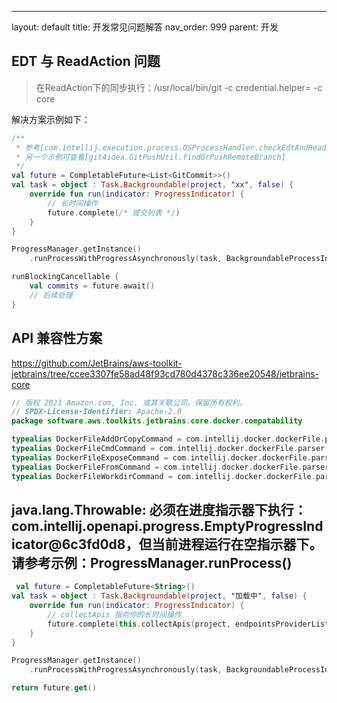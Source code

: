 

---
layout: default
title: 开发常见问题解答
nav_order: 999
parent: 开发

## EDT 与 ReadAction 问题

> 在ReadAction下的同步执行：/usr/local/bin/git -c credential.helper= -c core

解决方案示例如下：

```kotlin
/**
 * 参考[com.intellij.execution.process.OSProcessHandler.checkEdtAndReadAction]，我们应该采用这种方式处理，
 * 另一个示例可查看[git4idea.GitPushUtil.findOrPushRemoteBranch]
 */
val future = CompletableFuture<List<GitCommit>>()
val task = object : Task.Backgroundable(project, "xx", false) {
    override fun run(indicator: ProgressIndicator) {
        // 长时间操作
        future.complete(/* 提交列表 */)
    }
}

ProgressManager.getInstance()
    .runProcessWithProgressAsynchronously(task, BackgroundableProcessIndicator(task))

runBlockingCancellable {
    val commits = future.await()
    // 后续处理
}
```

## API 兼容性方案

https://github.com/JetBrains/aws-toolkit-jetbrains/tree/ccee3307fe58ad48f93cd780d4378c336ee20548/jetbrains-core

```kotlin
// 版权 2021 Amazon.com, Inc. 或其关联公司。保留所有权利。
// SPDX-License-Identifier: Apache-2.0
package software.aws.toolkits.jetbrains.core.docker.compatability

typealias DockerFileAddOrCopyCommand = com.intellij.docker.dockerFile.parser.psi.DockerFileAddOrCopyCommand
typealias DockerFileCmdCommand = com.intellij.docker.dockerFile.parser.psi.DockerFileCmdCommand
typealias DockerFileExposeCommand = com.intellij.docker.dockerFile.parser.psi.DockerFileExposeCommand
typealias DockerFileFromCommand = com.intellij.docker.dockerFile.parser.psi.DockerFileFromCommand
typealias DockerFileWorkdirCommand = com.intellij.docker.dockerFile.parser.psi.DockerFileWorkdirCommand
```

## java.lang.Throwable: 必须在进度指示器下执行：com.intellij.openapi.progress.EmptyProgressIndicator@6c3fd0d8，但当前进程运行在空指示器下。请参考示例：ProgressManager.runProcess()

```kotlin
 val future = CompletableFuture<String>()
val task = object : Task.Backgroundable(project, "加载中", false) {
    override fun run(indicator: ProgressIndicator) {
        // collectApis 指向你的长时间操作
        future.complete(this.collectApis(project, endpointsProviderList))
    }
}

ProgressManager.getInstance()
    .runProcessWithProgressAsynchronously(task, BackgroundableProcessIndicator(task))

return future.get()
```